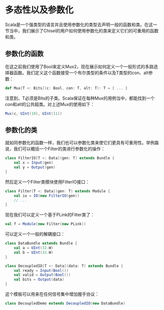 # 多态性以及参数化

Scala是一个强类型的语言并且使用参数化的类型去声明一般的函数和类。在这一节当中，我们展示了Chisel的用户如何使用参数化的类来定义它们的可重用的函数和类。

## 参数化的函数

在这之前我们使用了Bool来定义Mux2，现在展示如何定义一个一般形式的多路选择器函数。我们定义这个函数接受一个布尔类型的条件以及T类型的con、alt参数：

```Scala
def Mux[T <: Bits](c: Bool, con: T, alt: T): T = { ... }
```

注意到，T必须是Bits的子类。Scala保证在每种Mux的用例当中，都能找到一个con和alt的公共超类。对上述Mux的使用如下：

```Scala
Mux(c, UInt(10), UInt(11))
```

## 参数化的类

就如同参数化的函数一样，我们也可以参数化类来使它们更具有可重用性。举例磊说，我们可以概括一个Filter的类进行参数化的操作：

```Scala
class FilterIO[T <: Data](gen: T) extends Bundle {
    val x = Input(gen)
    val y = Output(gen)
}
```

然后定义一个Filter类模块使用FilterIO接口：

```Scala
class Filter[T <: Data](gen: T) extends Module {
    val io = IO(new FilterIO(gen))
    // ...
}
```

现在我们可以定义一个基于PLink的Filter类了：

```Scala
val f = Module(new Filter(new PLink))
```

可以定义一个一般的解耦接口：

```Scala
class DataBundle extends Bundle {
    val a = UInt(32.W)
    val b = UInt(32.W)
}

class DecoupledIO[T <: Data](data: T) extends Bundle {
    val ready = Input(Bool())
    val valid = Output(Bool())
    val bits = Output(data)
}
```

这个模板可以用来在任何信号集中增加握手协议：

```Scala
class DecoupledDemo extends DecoupledIO(new DataBundle)
```
